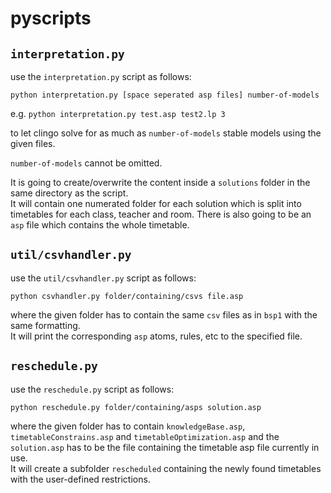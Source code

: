 # pyscripts

## `interpretation.py`

use the `interpretation.py` script as follows:

`python interpretation.py [space seperated asp files] number-of-models`

e.g. `python interpretation.py test.asp test2.lp 3`

to let clingo solve for as much as `number-of-models` stable models using the given files.

`number-of-models` cannot be omitted.

It is going to create/overwrite the content inside a `solutions` folder in the same directory as the script.  
It will contain one numerated folder for each solution which is split into timetables for each class, teacher and room.
There is also going to be an `asp` file which contains the whole timetable.

## `util/csvhandler.py`

use the `util/csvhandler.py` script as follows:

`python csvhandler.py folder/containing/csvs file.asp`

where the given folder has to contain the same `csv` files as in `bsp1` with the same formatting.  
It will print the corresponding `asp` atoms, rules, etc to the specified file.

## `reschedule.py`

use the `reschedule.py` script as follows:

`python reschedule.py folder/containing/asps solution.asp`

where the given folder has to contain `knowledgeBase.asp`, `timetableConstrains.asp` and `timetableOptimization.asp` and
the `solution.asp` has to be the file containing the timetable asp file currently in use.  
It will create a subfolder `rescheduled` containing the newly found timetables with the user-defined restrictions.
